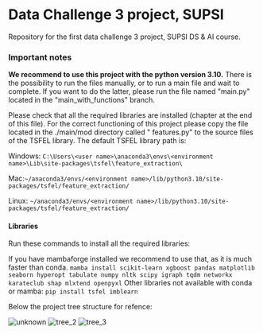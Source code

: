 # Data Challenge 3 project, SUPSI

Repository for the first data challenge 3 project, SUPSI DS &amp; AI course.

### Important notes

**We recommend to use this project with the python version 3.10.**
There is the possibility to run the files manually, or to run a main file and wait to complete. If you want to do the latter,
please run the file named "main.py" located in the "main_with_functions" branch.

Please check that all the required libraries are installed (chapter at the end of this file).
For the correct functioning of this project please copy the file located in the ./main/mod directory called "
features.py"
to the source files of the TSFEL library.
The default TSFEL library path is:

Windows: `C:\Users\<user name>\anaconda3\envs\<environment name>\Lib\site-packages\tsfel\feature_extraction\`

Mac:`~/anaconda3/envs/<environment name>/lib/python3.10/site-packages/tsfel/feature_extraction/`

Linux: `~/anaconda3/envs/<environment name>/lib/python3.10/site-packages/tsfel/feature_extraction/`

#### Libraries

Run these commands to install all the required libraries:

If you have mambaforge installed we recommend to use that, as it is much faster than conda.
`mamba install scikit-learn xgboost pandas matplotlib seaborn hyperopt tabulate numpy nltk scipy igraph tqdm networkx karateclub shap mlxtend openpyxl`
Other libraries not available with conda or mamba:
`pip install tsfel imblearn`

Below the project tree structure for refence:

![unknown](https://user-images.githubusercontent.com/78877083/200185290-e3426188-b058-4192-ab3e-f8e3a5a331b1.png)
![tree_2](https://user-images.githubusercontent.com/78877083/200185297-1eca86b6-f3e9-4e6d-80fd-c74e841bba3f.png)
![tree_3](https://user-images.githubusercontent.com/78877083/200185326-abe11fef-669d-4630-b6dd-2a32187a4cb3.png)
